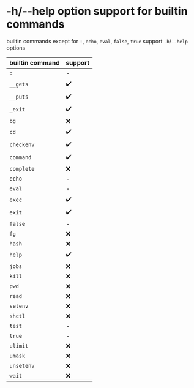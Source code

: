 # -h/--help option support for builtin commands
builtin commands except for `:`, `echo`, `eval`, `false`, `true` support `-h`/`--help` options

| **builtin command** | **support** |
|---------------------|-------------|
| `:`                 | -           |
| `__gets`            | ✔️          |
| `__puts`            | ✔️          |
| `_exit`             | ✔️          |
| `bg`                | ❌           |
| `cd`                | ✔️          |
| `checkenv`          | ✔️          |
| `command`           | ✔️          |
| `complete`          | ❌           |
| `echo`              | -           |
| `eval`              | -           |
| `exec`              | ✔️          |
| `exit`              | ✔️          |
| `false`             | -           |
| `fg`                | ❌           |
| `hash`              | ❌           |
| `help`              | ✔️          |
| `jobs`              | ❌           |
| `kill`              | ❌           |
| `pwd`               | ❌           |
| `read`              | ❌           |
| `setenv`            | ❌           |
| `shctl`             | ❌           |
| `test`              | -           |
| `true`              | -           |
| `ulimit`            | ❌           |
| `umask`             | ❌           |
| `unsetenv`          | ❌           |
| `wait`              | ❌           |
